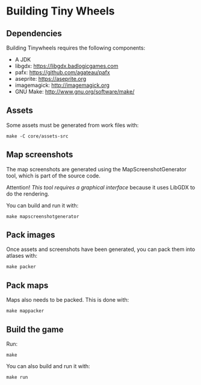 # Building Tiny Wheels

## Dependencies

Building Tinywheels requires the following components:

- A JDK
- libgdx: <https://libgdx.badlogicgames.com>
- pafx: <https://github.com/agateau/pafx>
- aseprite: <https://aseprite.org>
- imagemagick: <http://imagemagick.org>
- GNU Make: <http://www.gnu.org/software/make/>

## Assets

Some assets must be generated from work files with:

    make -C core/assets-src

## Map screenshots

The map screenshots are generated using the MapScreenshotGenerator tool, which
is part of the source code.

Attention! *This tool requires a graphical interface* because it uses LibGDX
to do the rendering.

You can build and run it with:

    make mapscreenshotgenerator

## Pack images

Once assets and screenshots have been generated, you can pack them into atlases
with:

    make packer

## Pack maps

Maps also needs to be packed. This is done with:

    make mappacker

## Build the game

Run:

    make

You can also build and run it with:

    make run
